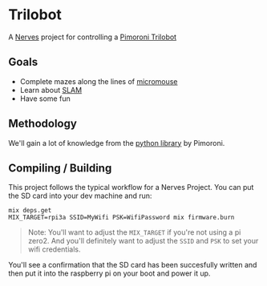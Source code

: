 # Trilobot

A [Nerves](https://nerves-project.org/) project for controlling a [Pimoroni Trilobot](https://shop.pimoroni.com/products/trilobot?variant=39594077093971)

## Goals

* Complete mazes along the lines of [micromouse](https://en.wikipedia.org/wiki/Micromouse)
* Learn about [SLAM](https://en.wikipedia.org/wiki/Simultaneous_localization_and_mapping)
* Have some fun

## Methodology

We'll gain a lot of knowledge from the [python library](https://github.com/pimoroni/trilobot-python) by Pimoroni.


## Compiling / Building

This project follows the typical workflow for a Nerves Project.
You can put the SD card into your dev machine and run:

```
mix deps.get
MIX_TARGET=rpi3a SSID=MyWifi PSK=WifiPassword mix firmware.burn
```

> Note: You'll want to adjust the `MIX_TARGET` if you're not using a pi zero2. And you'll definitely want to adjust the `SSID` and `PSK` to set your wifi credentials.

You'll see a confirmation that the SD card has been succesfully written and then put it into the raspberry pi on your boot and power it up.
